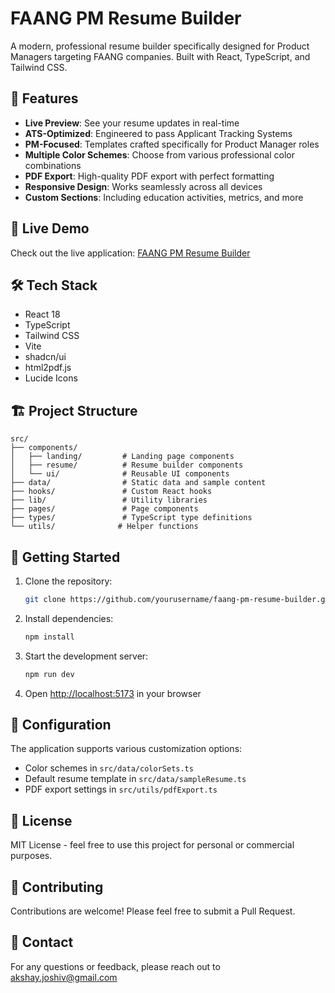 # FAANG PM Resume Builder

A modern, professional resume builder specifically designed for Product Managers targeting FAANG companies. Built with React, TypeScript, and Tailwind CSS.

## 🌟 Features

- **Live Preview**: See your resume updates in real-time
- **ATS-Optimized**: Engineered to pass Applicant Tracking Systems
- **PM-Focused**: Templates crafted specifically for Product Manager roles
- **Multiple Color Schemes**: Choose from various professional color combinations
- **PDF Export**: High-quality PDF export with perfect formatting
- **Responsive Design**: Works seamlessly across all devices
- **Custom Sections**: Including education activities, metrics, and more

## 🚀 Live Demo

Check out the live application: [FAANG PM Resume Builder](https://faangresume.netlify.app)

## 🛠️ Tech Stack

- React 18
- TypeScript
- Tailwind CSS
- Vite
- shadcn/ui
- html2pdf.js
- Lucide Icons

## 🏗️ Project Structure

```
src/
├── components/
│   ├── landing/         # Landing page components
│   ├── resume/          # Resume builder components
│   └── ui/              # Reusable UI components
├── data/                # Static data and sample content
├── hooks/               # Custom React hooks
├── lib/                 # Utility libraries
├── pages/               # Page components
├── types/               # TypeScript type definitions
└── utils/              # Helper functions
```

## 🚀 Getting Started

1. Clone the repository:
   ```bash
   git clone https://github.com/yourusername/faang-pm-resume-builder.git
   ```

2. Install dependencies:
   ```bash
   npm install
   ```

3. Start the development server:
   ```bash
   npm run dev
   ```

4. Open [http://localhost:5173](http://localhost:5173) in your browser

## 🔧 Configuration

The application supports various customization options:

- Color schemes in `src/data/colorSets.ts`
- Default resume template in `src/data/sampleResume.ts`
- PDF export settings in `src/utils/pdfExport.ts`

## 📄 License

MIT License - feel free to use this project for personal or commercial purposes.

## 🤝 Contributing

Contributions are welcome! Please feel free to submit a Pull Request.

## 📧 Contact

For any questions or feedback, please reach out to [akshay.joshiv@gmail.com](mailto:akshay.joshiv@gmail.com)

